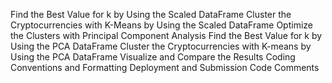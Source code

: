Find the Best Value for k by Using the Scaled DataFrame
Cluster the Cryptocurrencies with K-Means by Using the Scaled DataFrame
Optimize the Clusters with Principal Component Analysis
Find the Best Value for k by Using the PCA DataFrame
Cluster the Cryptocurrencies with K-means by Using the PCA DataFrame
Visualize and Compare the Results
Coding Conventions and Formatting
Deployment and Submission
Code Comments
